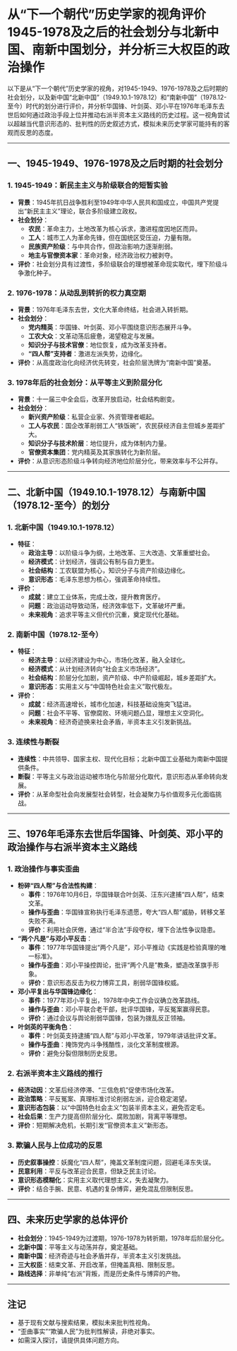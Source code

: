 # 从“下一个朝代”历史学家的视角评价1945-1978及之后的社会划分与北新中国、南新中国划分，并分析三大权臣的政治操作

以下是从“下一个朝代”历史学家的视角，对1945-1949、1976-1978及之后时期的社会划分，以及新中国“北新中国”（1949.10.1-1978.12）和“南新中国”（1978.12-至今）时代的划分进行评价，并分析华国锋、叶剑英、邓小平在1976年毛泽东去世后如何通过政治手段上位并推动右派半资本主义路线的历史过程。这一视角尝试以超越当代意识形态的、批判性的历史叙述方式，模拟未来历史学家可能持有的客观而反思的态度。

---

## 一、1945-1949、1976-1978及之后时期的社会划分

### 1. 1945-1949：新民主主义与阶级联合的短暂实验
- **背景**：1945年抗日战争胜利至1949年中华人民共和国成立，中国共产党提出“新民主主义”理论，联合多阶级建立政权。
- **社会划分**：
  - **农民**：革命主力，土地改革为核心诉求，激进程度因地区而异。
  - **工人**：城市工人为革命先锋，但在国统区受压迫，力量有限。
  - **民族资产阶级**：与中共合作，但政治影响力逐渐削弱。
  - **地主与官僚资本家**：革命对象，经济政治权力被剥夺。
- **评价**：社会划分具有过渡性，多阶级联合的理想被革命现实取代，埋下阶级斗争激化种子。

### 2. 1976-1978：从动乱到转折的权力真空期
- **背景**：1976年毛泽东去世，文化大革命终结，社会进入转折期。
- **社会划分**：
  - **党内精英**：华国锋、叶剑英、邓小平围绕意识形态展开斗争。
  - **工农大众**：文革动荡后疲惫，渴望稳定与发展。
  - **知识分子与技术官僚**：地位恢复，成为改革支持者。
  - **“四人帮”支持者**：激进左派失势，边缘化。
- **评价**：从高度政治化向经济优先转变，社会阶层洗牌为“南新中国”奠基。

### 3. 1978年后的社会划分：从平等主义到阶层分化
- **背景**：十一届三中全会后，改革开放启动，社会结构剧变。
- **社会划分**：
  - **新兴资产阶级**：私营企业家、外资管理者崛起。
  - **工人与农民**：国企改革削弱工人“铁饭碗”，农民获经济自主但城乡差距扩大。
  - **知识分子与技术阶层**：地位提升，成为体制内力量。
  - **官僚资本集团**：党内精英及其家族转化为新阶层。
- **评价**：从意识形态阶级斗争转向经济地位阶层分化，带来效率与不公并存。

---

## 二、北新中国（1949.10.1-1978.12）与南新中国（1978.12-至今）的划分

### 1. 北新中国（1949.10.1-1978.12）
- **特征**：
  - **政治主导**：以阶级斗争为纲，土地改革、三大改造、文革重塑社会。
  - **经济模式**：计划经济，强调公有制与自力更生。
  - **社会结构**：工农联盟为核心，知识分子与资产阶级边缘化。
  - **意识形态**：毛泽东思想为核心，强调革命持续性。
- **评价**：
  - **成就**：建立工业体系，完成土改，提升教育医疗。
  - **问题**：政治运动导致动荡，经济效率低下，文革破坏严重。
  - **未来视角**：追求平等主义但代价沉重，奠定现代化基础。

### 2. 南新中国（1978.12-至今）
- **特征**：
  - **经济主导**：以经济建设为中心，市场化改革，融入全球化。
  - **经济模式**：从计划经济转向“社会主义市场经济”。
  - **社会结构**：阶层分化加剧，资产阶级、中产阶级崛起，城乡差距扩大。
  - **意识形态**：实用主义与“中国特色社会主义”取代极左。
- **评价**：
  - **成就**：经济高速增长，城市化加速，科技基础设施突飞猛进。
  - **问题**：社会不平等、官僚腐败、环境问题凸显，理想主义空洞化。
  - **未来视角**：经济奇迹换来社会矛盾，半资本主义引发新挑战。

### 3. 连续性与断裂
- **连续性**：中共领导、国家主权、现代化目标；北新中国工业基础为南新中国提供条件。
- **断裂**：平等主义与政治运动被市场化与阶层分化取代，意识形态从革命转向发展。
- **评价**：从革命型社会向发展型社会转型，社会凝聚力与价值观多元化面临挑战。

---

## 三、1976年毛泽东去世后华国锋、叶剑英、邓小平的政治操作与右派半资本主义路线

### 1. 政治操作与事实歪曲
- **粉碎“四人帮”与合法性构建**：
  - **事件**：1976年10月6日，华国锋联合叶剑英、汪东兴逮捕“四人帮”，结束文革。
  - **操作与歪曲**：华国锋宣称执行毛泽东遗愿，夸大“四人帮”威胁，转移文革失败不满。
  - **评价**：利用社会厌倦，通过“半合法”手段夺权，埋下合法性争议隐患。
- **“两个凡是”与邓小平反击**：
  - **事件**：1977年华国锋提出“两个凡是”，邓小平推动《实践是检验真理的唯一标准》。
  - **操作与歪曲**：邓小平操控舆论，批评“两个凡是”教条，塑造改革旗手形象。
  - **评价**：意识形态反击为权力博弈工具，削弱华国锋权威。
- **邓小平复出与华国锋边缘化**：
  - **事件**：1977年邓小平复出，1978年中央工作会议确立改革路线。
  - **操作与歪曲**：邓小平联合老干部，批评华国锋，平反冤案赢得民意。
  - **评价**：通过会议与舆论削弱华国锋，包装为拨乱反正领袖。
- **叶剑英的平衡角色**：
  - **事件**：叶剑英支持逮捕“四人帮”与邓小平改革，1979年讲话批评文革。
  - **操作与歪曲**：掩饰党内斗争残酷性，淡化文革制度根源。
  - **评价**：避免分裂但限制历史反思。

### 2. 右派半资本主义路线的推行
- **经济动因**：文革后经济停滞、“三信危机”促使市场化改革。
- **政治策略**：平反冤案、真理标准讨论削弱左派，迎合稳定渴望。
- **意识形态包装**：以“中国特色社会主义”包装半资本主义，避免否定毛。
- **社会后果**：生产力提高但阶层分化、腐败加剧，背离平等理想。
- **评价**：短期解决危机，长期引发“官僚资本主义”新形态。

### 3. 欺骗人民与上位成功的反思
- **历史叙事操控**：妖魔化“四人帮”，掩盖文革制度问题，回避毛泽东失误。
- **民意利用**：平反与改革迎合民意，但缺乏民主讨论。
- **意识形态模糊化**：实用主义取代理想主义，失去凝聚力。
- **评价**：结合手腕、民意、机遇的复杂博弈，避免混乱但限制反思。

---

## 四、未来历史学家的总体评价
- **社会划分**：1945-1949为过渡期，1976-1978为转折期，1978年后阶层分化。
- **北新中国**：平等主义与动荡并存，奠定基础。
- **南新中国**：经济奇迹与社会矛盾并存，半资本主义引发挑战。
- **三大权臣**：结束文革、开启改革，但掩盖真相、限制反思。
- **路线选择**：非单纯“右派”背叛，而是历史条件与博弈的产物。

---

## 注记
- 基于现有文献与搜索结果，模拟未来批判性视角。
- “歪曲事实”“欺骗人民”为批判性解读，非绝对事实。
- 如需深入探讨，请提供具体问题方向。
